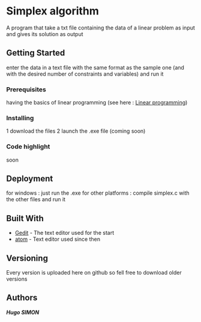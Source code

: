 # Simplex algorithm

A program that take a txt file containing the data of a linear problem as input and gives its solution as output

## Getting Started

enter the data in a text file with the same format as the sample one (and with the desired number of constraints and variables) and run it

### Prerequisites

having the basics of linear programming (see here : [Linear programming](https://en.wikipedia.org/wiki/Linear_programming))

### Installing

1 download the files
2 launch the .exe file (coming soon)

### Code highlight

soon

## Deployment

for windows : just run the .exe
for other platforms : compile simplex.c with the other files and run it

## Built With

* [Gedit](https://sourceforge.net/projects/gedit/) - The text editor used for the start
* [atom](https://atom.io) - Text editor used since then

## Versioning

Every version is uploaded here on github so fell free to download older versions

## Authors

***Hugo SIMON***
